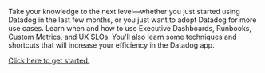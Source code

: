 Take your knowledge to the next level—whether you just started using Datadog in the last few months, or you just want to adopt Datadog for more use cases. Learn when and how to use Executive Dashboards, Runbooks, Custom Metrics, and UX SLOs. You'll also learn some techniques and shortcuts that will increase your efficiency in the Datadog app.

[Click here to get started.](https://datadog-staging.yourtotara.com/mod/page/view.php?id=1036)